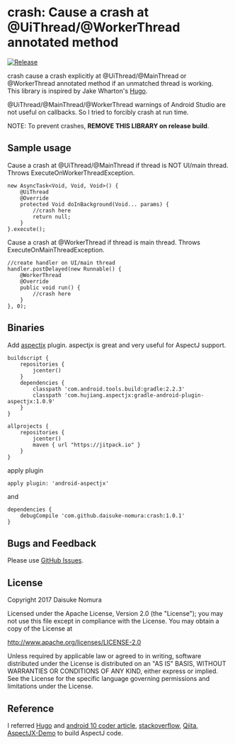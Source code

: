 # crash: Cause a crash at @UiThread/@WorkerThread annotated method

[![Release](https://jitpack.io/v/daisuke-nomura/crash.svg)](https://jitpack.io/#daisuke-nomura/crash)

crash cause a crash explicitly at @UiThread/@MainThread or @WorkerThread annotated method if an unmatched thread is working.  
This library is inspired by Jake Wharton's [Hugo][hugo].

@UiThread/@MainThread/@WorkerThread warnings of Android Studio are not useful on callbacks. So I tried to forcibly crash at run time.

NOTE: To prevent crashes, **REMOVE THIS LIBRARY on release build**.

## Sample usage

Cause a crash at @UiThread/@MainThread if thread is NOT UI/main thread. Throws ExecuteOnWorkerThreadException.

    new AsyncTask<Void, Void, Void>() {
        @UiThread
        @Override
        protected Void doInBackground(Void... params) {
            //crash here
            return null;
        }
    }.execute();

Cause a crash at @WorkerThread if thread is main thread. Throws ExecuteOnMainThreadException.

    //create handler on UI/main thread
    handler.postDelayed(new Runnable() {
        @WorkerThread
        @Override
        public void run() {
            //crash here
        }
    }, 0);

## Binaries

Add [aspectjx][aspectjx] plugin. aspectjx is great and very useful for AspectJ support.

    buildscript {
        repositories {
            jcenter()
        }
        dependencies {
            classpath 'com.android.tools.build:gradle:2.2.3'
            classpath 'com.hujiang.aspectjx:gradle-android-plugin-aspectjx:1.0.9'
        }
    }

    allprojects {
        repositories {
            jcenter()
            maven { url "https://jitpack.io" }
        }
    }

apply plugin

    apply plugin: 'android-aspectjx'
    
and

    dependencies {
        debugCompile 'com.github.daisuke-nomura:crash:1.0.1'
    }

## Bugs and Feedback

Please use [GitHub Issues][issues].  

## License

   Copyright 2017 Daisuke Nomura

   Licensed under the Apache License, Version 2.0 (the "License");
   you may not use this file except in compliance with the License.
   You may obtain a copy of the License at
  
   http://www.apache.org/licenses/LICENSE-2.0
  
   Unless required by applicable law or agreed to in writing, software
   distributed under the License is distributed on an "AS IS" BASIS,
   WITHOUT WARRANTIES OR CONDITIONS OF ANY KIND, either express or implied.
   See the License for the specific language governing permissions and
   limitations under the License.

## Reference
I referred [Hugo][hugo-runtime] and [android 10 coder article][android10], [stackoverflow][stackoverflow], [Qiita][qiita], [AspectJX-Demo][AspectJX-Demo] to build AspectJ code.

[hugo]: https://github.com/JakeWharton/hugo
[aspectjx]: https://github.com/HujiangTechnology/gradle_plugin_android_aspectjx
[issues]: https://github.com/daisuke-nomura/crash/issues
[hugo-runtime]: https://github.com/JakeWharton/hugo/blob/master/hugo-runtime/src/main/java/hugo/weaving/internal/Hugo.java
[android10]: http://fernandocejas.com/2014/08/03/aspect-oriented-programming-in-android/
[stackoverflow]: http://stackoverflow.com/questions/31142125/aspectj-with-android-library
[qiita]: http://qiita.com/pe-suke/items/56dd2b8e277d174ac10a
[AspectJX-Demo]: https://github.com/HujiangTechnology/AspectJX-Demo